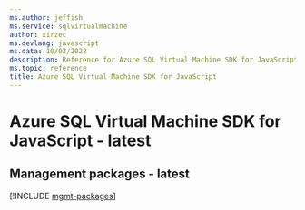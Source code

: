 ```yaml
---
ms.author: jeffish
ms.service: sqlvirtualmachine
author: xirzec
ms.devlang: javascript
ms.data: 10/03/2022
description: Reference for Azure SQL Virtual Machine SDK for JavaScript
ms.topic: reference
title: Azure SQL Virtual Machine SDK for JavaScript
---
```

# Azure SQL Virtual Machine SDK for JavaScript - latest

## Management packages - latest
[!INCLUDE [mgmt-packages](sql-virtual-machine-mgmt-index.md)]